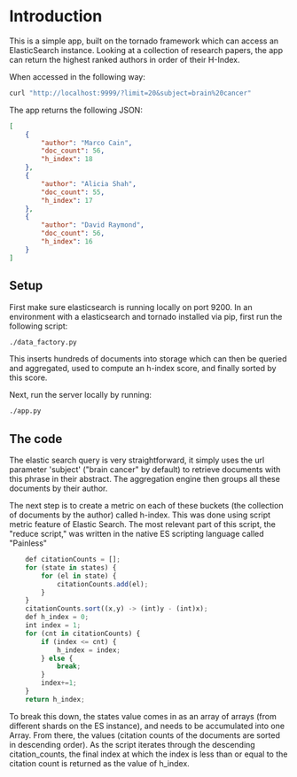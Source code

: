 # Introduction

This is a simple app, built on the tornado framework which can access an ElasticSearch instance. Looking at a collection of research papers, the app can return the highest ranked authors in order of their H-Index.

When accessed in the following way:

```bash
curl "http://localhost:9999/?limit=20&subject=brain%20cancer"
```

The app returns the following JSON:
```json
[
    {
        "author": "Marco Cain",
        "doc_count": 56,
        "h_index": 18
    },
    {
        "author": "Alicia Shah",
        "doc_count": 55,
        "h_index": 17
    },
    {
        "author": "David Raymond",
        "doc_count": 56,
        "h_index": 16
    }
]
```


## Setup

First make sure elasticsearch is running locally on port 9200. In an environment with a elasticsearch and tornado installed via pip, first run the following script:


```bash
./data_factory.py
```

This inserts hundreds of documents into storage which can then be queried and aggregated, used to compute an h-index score, and finally sorted by this score.

Next, run the server locally by running:

```bash
./app.py
```

## The code
The elastic search query is very straightforward, it simply uses the url parameter 'subject' ("brain cancer" by default) to retrieve documents with this phrase in their abstract. The aggregation engine then groups all these documents by their author.

The next step is to create a metric on each of these buckets (the collection of documents by the author) called h-index. This was done using script metric feature of Elastic Search. The most relevant part of this script, the "reduce script," was written in the native ES scripting language called "Painless"
```javascript
    def citationCounts = [];
    for (state in states) {
        for (el in state) {
            citationCounts.add(el);
        }
    }
    citationCounts.sort((x,y) -> (int)y - (int)x);
    def h_index = 0;
    int index = 1;
    for (cnt in citationCounts) {
        if (index <= cnt) {
            h_index = index;
        } else {
            break;
        }
        index+=1;
    }
    return h_index;
```

To break this down, the states value comes in as an array of arrays (from different shards on the ES instance), and needs to be accumulated into one Array. From there, the values (citation counts of the documents are sorted in descending order). As the script iterates through the descending citation_counts, the final index at which the index is less than or equal to the citation count is returned as the value of h_index.
